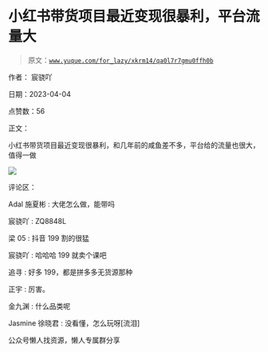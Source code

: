 # 小红书带货项目最近变现很暴利，平台流量大

> 原文：[`www.yuque.com/for_lazy/xkrm14/qa0l7r7gmu0ffh0b`](https://www.yuque.com/for_lazy/xkrm14/qa0l7r7gmu0ffh0b)



作者： 宸骁吖



日期：2023-04-04



点赞数：56

<ne-hole id="u44ac390b" data-lake-id="u44ac390b">

正文：



小红书带货项目最近变现很暴利，和几年前的咸鱼差不多，平台给的流量也很大，值得一做



![](img/3fd5b10ac873300624c0caadd087381d.png)

<ne-hole id="u5a85ef26" data-lake-id="u5a85ef26">

评论区：



Adal 施夏彬 : 大佬怎么做，能带吗



宸骁吖 : ZQ8848L



梁 05 : 抖音 199 割的很猛



宸骁吖 : 哈哈哈 199 就卖个课吧



追寻 : 好多 199，都是拼多多无货源那种



正宇 : 厉害。



金九渊 : 什么品类呢



Jasmine 徐晓君 : 没看懂，怎么玩呀[流泪]

<ne-hole id="uf7c42b50" data-lake-id="uf7c42b50">

公众号懒人找资源，懒人专属群分享

</ne-hole></ne-hole></ne-hole>